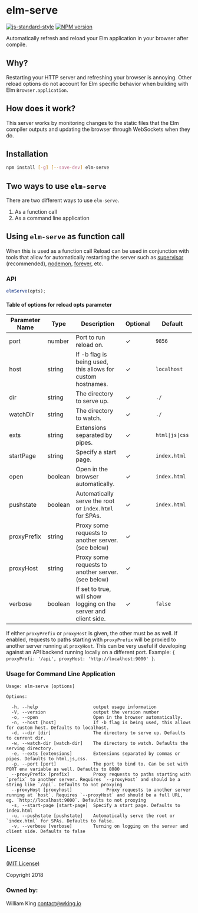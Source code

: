 # elm-serve

[![js-standard-style](https://img.shields.io/badge/code%20style-standard-brightgreen.svg)](http://standardjs.com/)
[![NPM version](https://img.shields.io/npm/v/elm-serve.svg)](https://www.npmjs.com/package/elm-serve)

Automatically refresh and reload your Elm application in your browser after compile.

## Why?

Restarting your HTTP server and refreshing your browser is annoying. Other reload options do not account for Elm specific behavior when building with Elm `Browser.application`.

## How does it work?

This server works by monitoring changes to the static files that the Elm compiler outputs and updating the browser through WebSockets when they do.

## Installation

```sh
npm install [-g] [--save-dev] elm-serve
```

## Two ways to use `elm-serve`

There are two different ways to use `elm-serve`.

1. As a function call
2. As a command line application

## Using `elm-serve` as function call

When this is used as a function call Reload can be used in conjunction with tools that allow for automatically restarting the server such as [supervisor](https://github.com/isaacs/node-supervisor) (recommended), [nodemon](https://github.com/remy/nodemon), [forever](https://github.com/nodejitsu/forever), etc.

### API

```javascript
elmServe(opts);
```

#### Table of options for reload opts parameter

| Parameter Name | Type    | Description                                                      | Optional | Default         |
| -------------- | ------- | ---------------------------------------------------------------- | -------- | --------------- |
| port           | number  | Port to run reload on.                                           | ✓        | `9856`          |
| host           | string  | If -b flag is being used, this allows for custom hostnames.      | ✓        | `localhost`     |
| dir            | string  | The directory to serve up.                                       | ✓        | `./`            |
| watchDir       | string  | The directory to watch.                                          | ✓        | `./`            |
| exts           | string  | Extensions separated by pipes.                                   | ✓        | `html\|js\|css` |
| startPage      | string  | Specify a start page.                                            | ✓        | `index.html`    |
| open           | boolean | Open in the browser automatically.                               | ✓        | `index.html`    |
| pushstate      | boolean | Automatically serve the root or `index.html` for SPAs.           | ✓        | `index.html`    |
| proxyPrefix    | string  | Proxy some requests to another server. (see below)               | ✓        |                 |
| proxyHost      | string  | Proxy some requests to another server. (see below)               | ✓        |                 |
| verbose        | boolean | If set to true, will show logging on the server and client side. | ✓        | `false`         |


If either `proxyPrefix` or `proxyHost` is given, the other must be as well. If enabled, requests to paths starting with `proxyPrefix` will be proxied to another server running at `proxyHost`. This can be very useful if developing against an API backend running locally on a different port. Example: `{ proxyPrefi: '/api', proxyHost: 'http://localhost:9000' }`.

### Usage for Command Line Application

```
Usage: elm-serve [options]

Options:

  -h, --help                     output usage information
  -V, --version                  output the version number
  -o, --open                     Open in the browser automatically.
  -n, --host [host]              If -b flag is being used, this allows for custom host. Defaults to localhost.
  -d, --dir [dir]                The directory to serve up. Defaults to current dir.
  -w, --watch-dir [watch-dir]    The directory to watch. Defaults the serving directory.
  -e, --exts [extensions]        Extensions separated by commas or pipes. Defaults to html,js,css.
  -p, --port [port]              The port to bind to. Can be set with PORT env variable as well. Defaults to 8080
  --proxyPrefix [prefix]         Proxy requests to paths starting with `prefix` to another server. Requires `--proxyHost` and should be a string like `/api`. Defaults to not proxying
  --proxyHost [proxyhost]             Proxy requests to another server running at `host`. Requires `--proxyHost` and should be a full URL, eg. `http://localhost:9000`. Defaults to not proxying
  -s, --start-page [start-page]  Specify a start page. Defaults to index.html
  -u, --pushstate [pushstate]    Automatically serve the root or `index.html` for SPAs. Defaults to false.
  -v, --verbose [verbose]        Turning on logging on the server and client side. Defaults to false
```

## License

[(MIT License)](LICENSE)

Copyright 2018

### Owned by:

William King <contact@wking.io>
